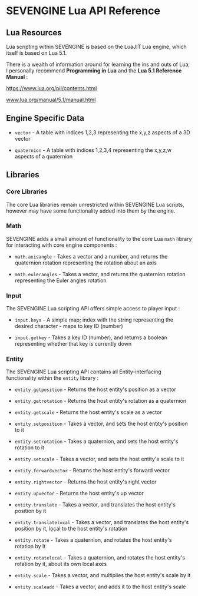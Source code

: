 # SEVENGINE Lua API Reference

## Lua Resources

Lua scripting within SEVENGINE is based on the LuaJIT Lua engine, which itself is based on Lua 5.1.

There is a wealth of information around for learning the ins and outs of Lua; I personally recommend **Programming in Lua** and the **Lua 5.1 Reference Manual** :

https://www.lua.org/pil/contents.html

www.lua.org/manual/5.1/manual.html

## Engine Specific Data

* `vector` - A table with indices 1,2,3 representing the x,y,z aspects of a 3D vector

* `quaternion` - A table with indices 1,2,3,4 representing the x,y,z,w aspects of a quaternion

## Libraries

### Core Libraries

The core Lua libraries remain unrestricted within SEVENGINE Lua scripts, however may have some functionality added into them by the engine.

### Math

SEVENGINE adds a small amount of functionality to the core Lua `math` library for interacting with core engine components :

* `math.axisangle` - Takes a vector and a number, and returns the quaternion rotation representing the rotation about an axis

* `math.eulerangles` - Takes a vector, and returns the quaternion rotation representing the Euler angles rotation

### Input

The SEVENGINE Lua scripting API offers simple access to player input :

* `input.keys` - A simple map; index with the string representing the desired character - maps to key ID (number)

* `input.getkey` - Takes a key ID (number), and returns a boolean representing whether that key is currently down

### Entity

The SEVENGINE Lua scripting API contains all Entity-interfacing functionality within the `entity` library :

* `entity.getposition` - Returns the host entity's position as a vector

* `entity.getrotation` - Returns the host entity's rotation as a quaternion

* `entity.getscale` - Returns the host entity's scale as a vector

* `entity.setposition` - Takes a vector, and sets the host entity's position to it

* `entity.setrotation` - Takes a quaternion, and sets the host entity's rotation to it

* `entity.setscale` - Takes a vector, and sets the host entity's scale to it

* `entity.forwardvector` - Returns the host entity's forward vector

* `entity.rightvector` - Returns the host entity's right vector

* `entity.upvector` - Returns the host entity's up vector

* `entity.translate` - Takes a vector, and translates the host entity's position by it

* `entity.translatelocal` - Takes a vector, and translates the host entity's position by it, local to the host entity's rotation

* `entity.rotate` - Takes a quaternion, and rotates the host entity's rotation by it

* `entity.rotatelocal` - Takes a quaternion, and rotates the host entity's rotation by it, about its own local axes

* `entity.scale` - Takes a vector, and multiplies the host entity's scale by it

* `entity.scaleadd` - Takes a vector, and adds it to the host entity's scale

